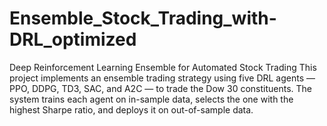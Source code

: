 # Ensemble_Stock_Trading_with-DRL_optimized
Deep Reinforcement Learning Ensemble for Automated Stock Trading This project implements an ensemble trading strategy using five DRL agents — PPO, DDPG, TD3, SAC, and A2C — to trade the Dow 30 constituents. The system trains each agent on in-sample data, selects the one with the highest Sharpe ratio, and deploys it on out-of-sample data.
